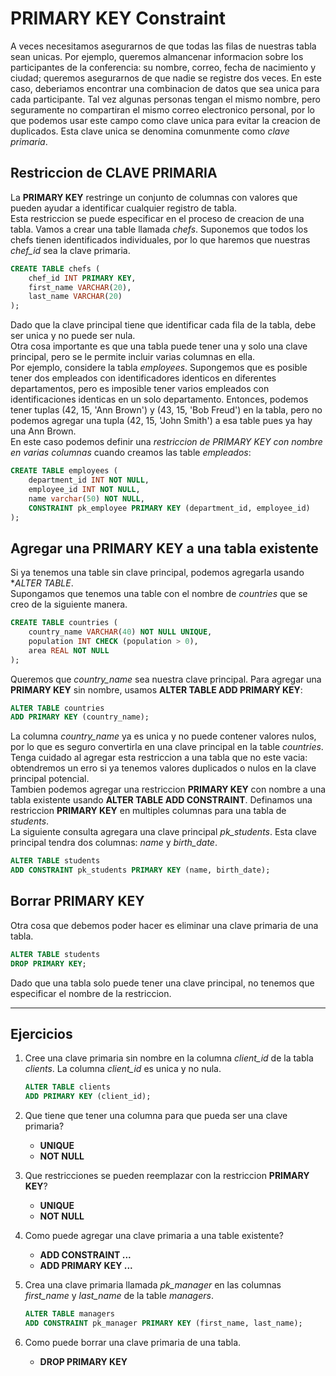 # PRIMARY KEY Constraint

A veces necesitamos asegurarnos de que todas las filas de nuestras tabla sean unicas. Por ejemplo, queremos almancenar informacion sobre los participantes de la conferencia: su nombre, correo, fecha de nacimiento y ciudad; queremos asegurarnos de que nadie se registre dos veces. En este caso, deberiamos encontrar una combinacion de datos que sea unica para cada participante. Tal vez algunas personas tengan el mismo nombre, pero seguramente no compartiran el mismo correo electronico personal, por lo que podemos usar este campo como clave unica para evitar la creacion de duplicados. Esta clave unica se denomina comunmente como *clave primaria*.

## Restriccion de CLAVE PRIMARIA

La **PRIMARY KEY** restringe un conjunto de columnas con valores que pueden ayudar a identificar cualquier registro de tabla.  
Esta restriccion se puede especificar en el proceso de creacion de una tabla. Vamos a crear una table llamada *chefs*. Suponemos que todos los chefs tienen identificados individuales, por lo que haremos que nuestras *chef_id* sea la clave primaria.

~~~sql
CREATE TABLE chefs (
    chef_id INT PRIMARY KEY,
    first_name VARCHAR(20),
    last_name VARCHAR(20)
);
~~~

Dado que la clave principal tiene que identificar cada fila de la tabla, debe ser unica y no puede ser nula.  
Otra cosa importante es que una tabla puede tener una y solo una clave principal, pero se le permite incluir varias columnas en ella.  
Por ejemplo, considere la tabla *employees*. Supongemos que es posible tener dos empleados con identificadores identicos en diferentes departamentos, pero es imposible tener varios empleados con identificaciones identicas en un solo departamento. Entonces, podemos tener tuplas (42, 15, 'Ann Brown') y (43, 15, 'Bob Freud') en la tabla, pero no podemos agregar una tupla (42, 15, 'John Smith') a esa table pues ya hay una Ann Brown.  
En este caso podemos definir una *restriccion de PRIMARY KEY con nombre en varias columnas* cuando creamos las table *empleados*:

~~~sql
CREATE TABLE employees (
    department_id INT NOT NULL,
    employee_id INT NOT NULL,
    name varchar(50) NOT NULL,
    CONSTRAINT pk_employee PRIMARY KEY (department_id, employee_id)
);
~~~

## Agregar una PRIMARY KEY a una tabla existente

Si ya tenemos una table sin clave principal, podemos agregarla usando **ALTER TABLE*.  
Supongamos que tenemos una table con el nombre de *countries* que se creo de la siguiente manera.

~~~sql
CREATE TABLE countries (
    country_name VARCHAR(40) NOT NULL UNIQUE,
    population INT CHECK (population > 0),
    area REAL NOT NULL
);
~~~

Queremos que *country_name* sea nuestra clave principal. Para agregar una **PRIMARY KEY** sin nombre, usamos **ALTER TABLE ADD PRIMARY KEY**:

~~~sql
ALTER TABLE countries
ADD PRIMARY KEY (country_name);
~~~

La columna *country_name* ya es unica y no puede contener valores nulos, por lo que es seguro convertirla en una clave principal en la table *countries*.  
Tenga cuidado al agregar esta restriccion a una tabla que no este vacia: obtendremos un erro si ya tenemos valores duplicados o nulos en la clave principal potencial.  
Tambien podemos agregar una restriccion **PRIMARY KEY** con nombre a una tabla existente usando **ALTER TABLE ADD CONSTRAINT**. Definamos una restriccion **PRIMARY KEY** en multiples columnas para una tabla de *students*.  
La siguiente consulta agregara una clave principal *pk_students*. Esta clave principal tendra dos columnas: *name* y *birth_date*.

~~~sql
ALTER TABLE students
ADD CONSTRAINT pk_students PRIMARY KEY (name, birth_date);
~~~

## Borrar PRIMARY KEY

Otra cosa que debemos poder hacer es eliminar una clave primaria de una tabla.

~~~sql
ALTER TABLE students
DROP PRIMARY KEY;
~~~

Dado que una tabla solo puede tener una clave principal, no tenemos que especificar el nombre de la restriccion.

---

## Ejercicios

1. Cree una clave primaria sin nombre en la columna *client_id* de la tabla *clients*. La columna *client_id* es unica y no nula.

    ~~~sql
    ALTER TABLE clients
    ADD PRIMARY KEY (client_id);
    ~~~

2. Que tiene que tener una columna para que pueda ser una clave primaria?

    - **UNIQUE**
    - **NOT NULL**

3. Que restricciones se pueden reemplazar con la restriccion **PRIMARY KEY**?

    - **UNIQUE**
    - **NOT NULL**

4. Como puede agregar una clave primaria a una table existente?

    - **ADD CONSTRAINT ...**
    - **ADD PRIMARY KEY ...**

5. Crea una clave primaria llamada *pk_manager* en las columnas *first_name* y *last_name* de la table *managers*.

    ~~~sql
    ALTER TABLE managers
    ADD CONSTRAINT pk_manager PRIMARY KEY (first_name, last_name);
    ~~~

6. Como puede borrar una clave primaria de una tabla.

    - **DROP PRIMARY KEY**

